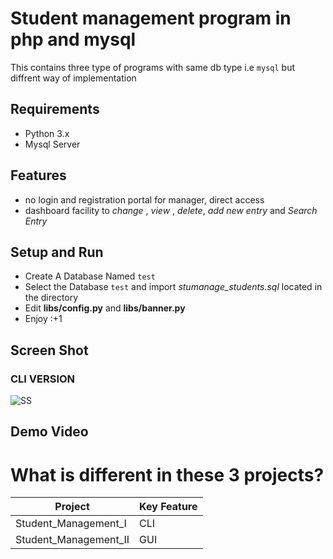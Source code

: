 # Student management program in php and mysql
This contains three type of programs with same db type i.e `mysql` but diffrent way of implementation
## Requirements
* Python 3.x
* Mysql Server

## Features
+ no login and registration portal for manager, direct access
+ dashboard facility to _change_ , _view_ , _delete_, _add new entry_ and _Search Entry_

## Setup and Run
+ Create A Database Named `test`
+ Select the Database `test` and import _stumanage_students.sql_ located in the directory
+ Edit **libs/config.py** and **libs/banner.py**
+ Enjoy :+1

## Screen Shot
### CLI VERSION
![SS](https://raw.githubusercontent.com/tbhaxor/school_college_projects/master/STUDENT_MANAGEMENT_IN_PYTHON/Student_Managemt_I/SS.PNG)

## Demo Video
<!--
[![Setup and Demo](http://img.youtube.com/vi/xqhnetiqHQY/0.jpg)](http://www.youtube.com/watch?v=xqhnetiqHQY)
-->

# What is different in these 3 projects?
| Project | Key Feature|
|----|---|
|Student_Management_I| CLI |
|Student_Management_II| GUI |
